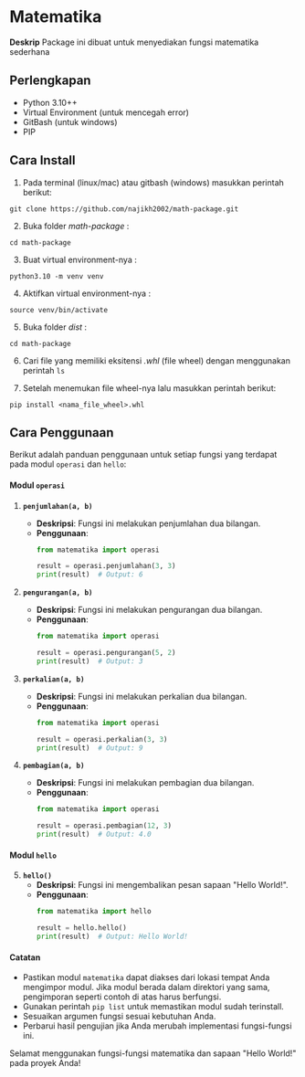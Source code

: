 # Matematika
**Deskrip**
Package ini dibuat untuk menyediakan fungsi matematika sederhana

## Perlengkapan
- Python 3.10++ 
- Virtual Environment (untuk mencegah error)
- GitBash (untuk windows)
- PIP 

## Cara Install
1. Pada terminal (linux/mac) atau gitbash (windows) masukkan perintah berikut:
```
git clone https://github.com/najikh2002/math-package.git
```

2. Buka folder *math-package* :
```
cd math-package
```
3. Buat virtual environment-nya :
```
python3.10 -m venv venv
```

4. Aktifkan virtual environment-nya :
```
source venv/bin/activate
```

5. Buka folder *dist* :
```
cd math-package
```

6. Cari file yang memiliki eksitensi *.whl* (file wheel) dengan menggunakan perintah `ls`

7. Setelah menemukan file wheel-nya lalu masukkan perintah berikut:
```
pip install <nama_file_wheel>.whl
```


## Cara Penggunaan

Berikut adalah panduan penggunaan untuk setiap fungsi yang terdapat pada modul `operasi` dan `hello`:

#### Modul `operasi`

1. **`penjumlahan(a, b)`**
   - **Deskripsi**: Fungsi ini melakukan penjumlahan dua bilangan.
   - **Penggunaan**:
     ```python
     from matematika import operasi

     result = operasi.penjumlahan(3, 3)
     print(result)  # Output: 6
     ```

2. **`pengurangan(a, b)`**
   - **Deskripsi**: Fungsi ini melakukan pengurangan dua bilangan.
   - **Penggunaan**:
     ```python
     from matematika import operasi

     result = operasi.pengurangan(5, 2)
     print(result)  # Output: 3
     ```

3. **`perkalian(a, b)`**
   - **Deskripsi**: Fungsi ini melakukan perkalian dua bilangan.
   - **Penggunaan**:
     ```python
     from matematika import operasi

     result = operasi.perkalian(3, 3)
     print(result)  # Output: 9
     ```

4. **`pembagian(a, b)`**
   - **Deskripsi**: Fungsi ini melakukan pembagian dua bilangan.
   - **Penggunaan**:
     ```python
     from matematika import operasi

     result = operasi.pembagian(12, 3)
     print(result)  # Output: 4.0
     ```

#### Modul `hello`

5. **`hello()`**
   - **Deskripsi**: Fungsi ini mengembalikan pesan sapaan "Hello World!".
   - **Penggunaan**:
     ```python
     from matematika import hello

     result = hello.hello()
     print(result)  # Output: Hello World!
     ```

#### Catatan

- Pastikan modul `matematika` dapat diakses dari lokasi tempat Anda mengimpor modul. Jika modul berada dalam direktori yang sama, pengimporan seperti contoh di atas harus berfungsi.
- Gunakan perintah `pip list` untuk memastikan modul sudah terinstall.
- Sesuaikan argumen fungsi sesuai kebutuhan Anda.
- Perbarui hasil pengujian jika Anda merubah implementasi fungsi-fungsi ini.
  
Selamat menggunakan fungsi-fungsi matematika dan sapaan "Hello World!" pada proyek Anda!



